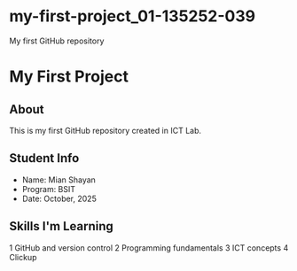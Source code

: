 # my-first-project_01-135252-039
My first GitHub repository

# My First Project
## About
This is my first GitHub repository created in ICT Lab.
## Student Info
- Name: Mian Shayan
- Program: BSIT
- Date: October, 2025

## Skills I'm Learning
1 GitHub and version control
2 Programming fundamentals
3 ICT concepts
4 Clickup